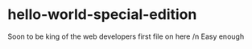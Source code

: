 # hello-world-special-edition
Soon to be king of the web developers first file on here
/n Easy enough
